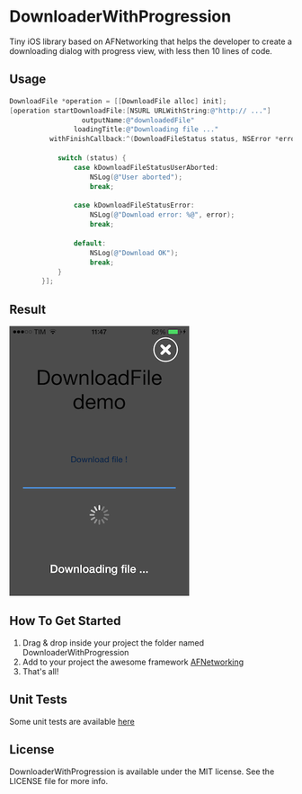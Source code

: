 DownloaderWithProgression
==================

Tiny iOS library based on AFNetworking that helps the developer to create a downloading dialog with progress view, with less then 10 lines of code.

Usage
---------
```objective-c
DownloadFile *operation = [[DownloadFile alloc] init];
[operation startDownloadFile:[NSURL URLWithString:@"http:// ..."]
                  outputName:@"downloadedFile"
                loadingTitle:@"Downloading file ..."
          withFinishCallback:^(DownloadFileStatus status, NSError *error) {
			 
            switch (status) {
                case kDownloadFileStatusUserAborted:
                    NSLog(@"User aborted");
                    break;
						
                case kDownloadFileStatusError:
                    NSLog(@"Download error: %@", error);
                    break;
						
                default:
                    NSLog(@"Download OK");
                    break;
            }
        }];
```

Result
---------
![ScreenShot](screen.PNG)

How To Get Started 
---------
1. Drag & drop inside your project the folder named DownloaderWithProgression
2. Add to your project the awesome framework [AFNetworking](https://github.com/AFNetworking/AFNetworking)
3. That's all!

Unit Tests
---------
Some unit tests are available [here](/example/DownloadWithProgression/DownloadWithProgressionTests/DownloadWithProgressionTests.m)

License 
---------
DownloaderWithProgression is available under the MIT license. See the LICENSE file for more info.